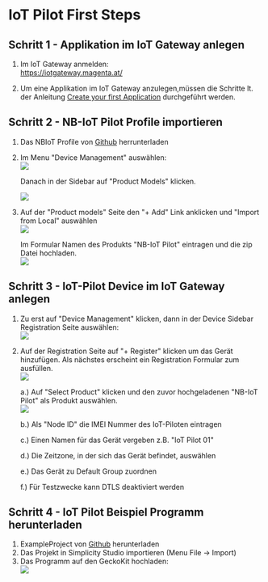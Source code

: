 # IoT Pilot First Steps

## Schritt 1 - Applikation im IoT Gateway anlegen

1. Im IoT Gateway anmelden:</br>
   https://iotgateway.magenta.at/</br>

2. Um eine Applikation im IoT Gateway anzulegen,müssen die Schritte lt. der Anleitung [Create your first Application][create1App_link] durchgeführt werden.

## Schritt 2 - NB-IoT Pilot Profile importieren

1. Das NBIoT Profile von [Github][profileLink] herrunterladen
2. Im Menu "Device Management" auswählen: <br>
    ![][selectDeviceMgmt]

    Danach in der Sidebar auf "Product Models" klicken.

    ![][go2ProductModels]

3. Auf der "Product models" Seite den "+ Add" Link anklicken und "Import from Local" auswählen <br>
    ![][importLocal]

    Im Formular Namen des Produkts "NB-IoT Pilot" eintragen und die zip Datei hochladen. <br>
    ![][importWindow]

## Schritt 3 - IoT-Pilot Device im IoT Gateway anlegen

1. Zu erst auf "Device Management" klicken, dann in der Device Sidebar Registration Seite auswählen: <br>
![][selectReg]
2. Auf der Registration Seite auf "+ Register" klicken um das Gerät hinzufügen. Als nächstes erscheint ein Registration Formular zum ausfüllen. <br>
![][registerDevice]

    a.) Auf "Select Product" klicken und den zuvor hochgeladenen "NB-IoT Pilot" als Produkt auswählen. <br> ![][iotPilotIcon]  

    b.) Als "Node ID" die IMEI Nummer des IoT-Piloten eintragen  

    c.) Einen Namen für das Gerät vergeben z.B. "IoT Pilot 01"  

    d.) Die Zeitzone, in der sich das Gerät befindet, auswählen  

    e.) Das Gerät zu Default Group zuordnen  

    f.) Für Testzwecke kann DTLS deaktiviert werden  

## Schritt 4 - IoT Pilot Beispiel Programm herunterladen

1. ExampleProject von [Github][exampleLink] herunterladen
2. Das Projekt in Simplicity Studio importieren (Menu File -> Import)
3. Das Programm auf den GeckoKit hochladen: 
<br> ![][runProject]


[selectDeviceMgmt]: ../pics/select_device_mgmt.png
[selectReg]: ../pics/devices_devreg.png
[iotPilotIcon]: ../pics/NBIotPilot_Product_Icon.png
[registerDevice]: ../pics/register_device.png
[go2ProductModels]: ../pics/select_productModels.png
[importLocal]: ../pics/import_from_local.png
[importWindow]: ../pics/import_window.png
[runProject]: ../pics/run_project.png

[create1App_link]: https://magentabusiness.github.io/IoT-Quickstart/#/01_Create_first_Application
[profileLink]: /docs/06_code_examples/Profile
[exampleLink]: /docs/06_code_examples/ExampleLibProject